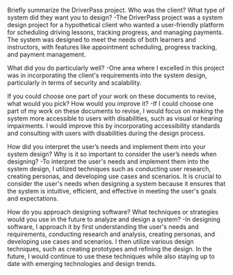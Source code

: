 Briefly summarize the DriverPass project. Who was the client? What type of system did they want you to design?
  -The DriverPass project was a system design project for a hypothetical client who wanted a user-friendly platform for scheduling driving lessons, tracking progress, and managing payments. The system was designed to meet the needs of both learners and instructors, with features like appointment scheduling, progress tracking, and payment management.

What did you do particularly well?
  -One area where I excelled in this project was in incorporating the client's requirements into the system design, particularly in terms of security and scalability.

If you could choose one part of your work on these documents to revise, what would you pick? How would you improve it?
  -If I could choose one part of my work on these documents to revise, I would focus on making the system more accessible to users with disabilities, such as visual or hearing impairments. I would improve this by incorporating accessibility standards and consulting with users with disabilities during the design process.

How did you interpret the user’s needs and implement them into your system design? Why is it so important to consider the user’s needs when designing?
  -To interpret the user's needs and implement them into the system design, I utilized techniques such as conducting user research, creating personas, and developing use cases and scenarios. It is crucial to consider the user's needs when designing a system because it ensures that the system is intuitive, efficient, and effective in meeting the user's goals and expectations.

How do you approach designing software? What techniques or strategies would you use in the future to analyze and design a system?
  -In designing software, I approach it by first understanding the user's needs and requirements, conducting research and analysis, creating personas, and developing use cases and scenarios. I then utilize various design techniques, such as creating prototypes amd refining the design. In the future, I would continue to use these techniques while also staying up to date with emerging technologies and design trends.
